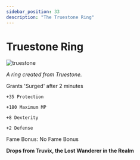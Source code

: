 ```yaml
---
sidebar_position: 33
description: "The Truestone Ring"
---
```


# Truestone Ring

![truestone](https://vwiki.valorserver.com/api/item/picture/truestone%20ring)

<i>A ring created from Truestone.</i>

Grants 'Surged' after 2 minutes

    +35 Protection
    
    +180 Maximum MP
    
    +8 Dexterity
    
    +2 Defense

Fame Bonus: No Fame Bonus

**Drops from Truvix, the Lost Wanderer in the Realm**

